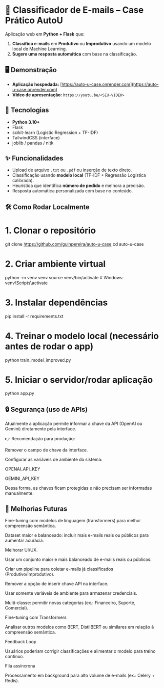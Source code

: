 # 📧 Classificador de E-mails – Case Prático AutoU

Aplicação web em **Python + Flask** que:
1. **Classifica e-mails** em **Produtivo** ou **Improdutivo** usando um modelo local de Machine Learning.
2. **Sugere uma resposta automática** com base na classificação.


## 🖥️ Demonstração
- **Aplicação hospedada:** [https://auto-u-case.onrender.com](https://auto-u-case.onrender.com)  
- **Vídeo de apresentação:** `https://youtu.be/<SEU-VIDEO>`



## 🚀 Tecnologias
- **Python 3.10+**
- Flask
- scikit-learn (Logistic Regression + TF-IDF)
- TailwindCSS (interface)
- joblib / pandas / nltk


## ✨ Funcionalidades
- Upload de arquivo `.txt` ou `.pdf` ou inserção de texto direto.
- Classificação usando **modelo local** (TF-IDF + Regressão Logística calibrada).
- Heurística que identifica **número de pedido** e melhora a precisão.
- Resposta automática personalizada com base no conteúdo.


## 🛠️ Como Rodar Localmente

# 1. Clonar o repositório
git clone https://github.com/guinpereira/auto-u-case
cd auto-u-case

# 2. Criar ambiente virtual
python -m venv venv
source venv/bin/activate   # Windows: venv\Scripts\activate

# 3. Instalar dependências
pip install -r requirements.txt

# 4. Treinar o modelo local (necessário antes de rodar o app)
python train_model_improved.py

# 5. Iniciar o servidor/rodar aplicação
python app.py


## 🔒 Segurança (uso de APIs)

Atualmente a aplicação permite informar a chave da API (OpenAI ou Gemini) diretamente pela interface.

👉 Recomendação para produção:

Remover o campo de chave da interface.

Configurar as variáveis de ambiente do sistema:

OPENAI_API_KEY

GEMINI_API_KEY

Dessa forma, as chaves ficam protegidas e não precisam ser informadas manualmente.


## 🔮 Melhorias Futuras

Fine-tuning com modelos de linguagem (transformers) para melhor compreensão semântica.

Dataset maior e balanceado: incluir mais e-mails reais ou públicos para aumentar acurácia.

Melhorar UI/UX.

Usar um conjunto maior e mais balanceado de e-mails reais ou públicos.

Criar um pipeline para coletar e-mails já classificados (Produtivo/Improdutivo).

Remover a opção de inserir chave API na interface.

Usar somente variáveis de ambiente para armazenar credenciais.

Multi-classe: permitir novas categorias (ex.: Financeiro, Suporte, Comercial).

Fine-tuning com Transformers

Analisar outros modelos como BERT, DistilBERT ou similares em relação à compreensão semântica.

Feedback Loop

Usuários poderiam corrigir classificações e alimentar o modelo para treino contínuo.

Fila assíncrona

Processamento em background para alto volume de e-mails (ex.: Celery + Redis).